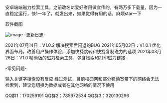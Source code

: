 安卓端端磁力检索工具，之前改名bt爱好者用做宣传的，有两万多下载量，因为一直稳定运行，快1一年了，就发出来，如果觉得有用的话，麻烦star一下

软件截图


![image](https://github.com/YangWenlong71/BTmao/tree/main/Image/1645689885566.jpg)
-更新日志-

2021年07月14日：V1.0.2
  解决搜索后闪退的BUG
2021年05月03日：V1.0.1
  优化界面布局，改善用户操作体验，添加快捷跳转和快捷复制磁力的选项
2021年03月26日：V1.0
  精简版的磁力检索工具，包含检索和打印磁力链接

-常见问题-

输入关键字搜索没有反应
  经过测试，目前校园网和部分移动宽带下的网络会无法检索到，建议您切换为数据或者在其他网络的情况下使用

QQ群1：170259191
QQ群2：785972534
QQ群3：320130296
